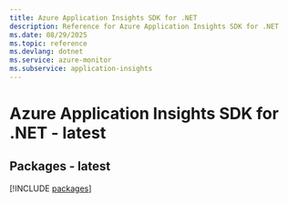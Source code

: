 ```yaml
---
title: Azure Application Insights SDK for .NET
description: Reference for Azure Application Insights SDK for .NET
ms.date: 08/29/2025
ms.topic: reference
ms.devlang: dotnet
ms.service: azure-monitor
ms.subservice: application-insights
---
```

# Azure Application Insights SDK for .NET - latest
## Packages - latest
[!INCLUDE [packages](application-insights-index.md)]